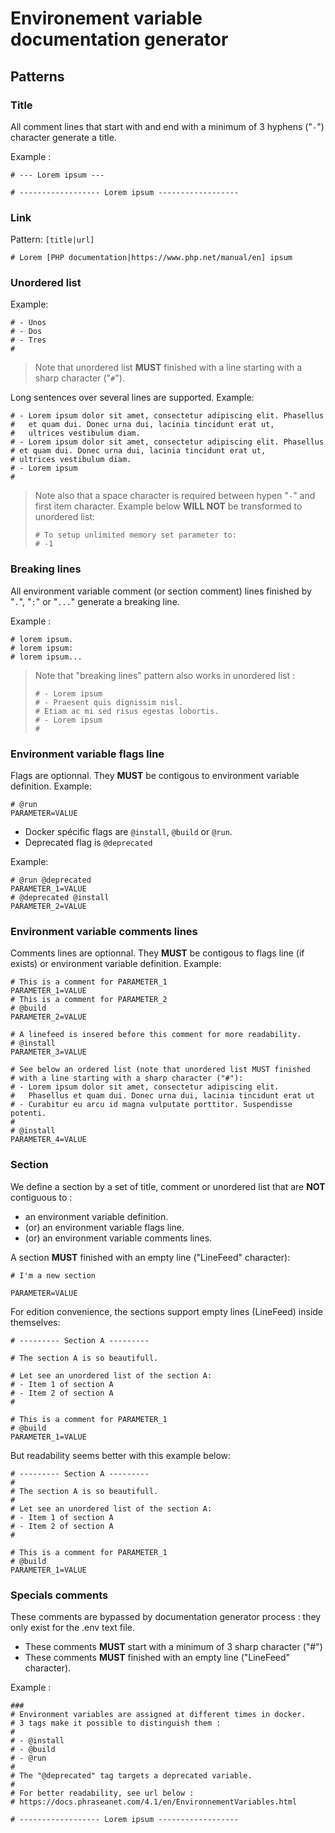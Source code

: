 # Environement variable documentation generator

## Patterns

### Title

All comment lines that start with and end with a minimum of 3 hyphens ("`-`")
character generate a title.

Example :

```
# --- Lorem ipsum ---
``` 
```
# ------------------ Lorem ipsum ------------------
```

### Link

Pattern: `[title|url]`

```
# Lorem [PHP documentation|https://www.php.net/manual/en] ipsum
```


### Unordered list
Example:

```
# - Unos
# - Dos
# - Tres
#
```
> Note that unordered list **MUST** finished with a line starting with a sharp 
> character ("`#`").

Long sentences over several lines are supported. Example:

```
# - Lorem ipsum dolor sit amet, consectetur adipiscing elit. Phasellus
#   et quam dui. Donec urna dui, lacinia tincidunt erat ut,
#   ultrices vestibulum diam. 
# - Lorem ipsum dolor sit amet, consectetur adipiscing elit. Phasellus
# et quam dui. Donec urna dui, lacinia tincidunt erat ut,
# ultrices vestibulum diam. 
# - Lorem ipsum
#
```
> Note also that a space character is required between hypen "`-`" and 
> first item character. Example below **WILL NOT** be transformed to unordered list:
> ```
> # To setup unlimited memory set parameter to:
> # -1
> ```

### Breaking lines

All environment variable comment (or section comment) lines finished by "`.`", "`:`" or "`...`" generate a breaking line.

Example :

```
# lorem ipsum.
# lorem ipsum:
# lorem ipsum...
``` 
> Note that "breaking lines" pattern also works in unordered list :
> 
> ```
> # - Lorem ipsum
> # - Praesent quis dignissim nisl.
> # Etiam ac mi sed risus egestas lobortis.
> # - Lorem ipsum
> #
> ``` 

### Environment variable flags line
Flags are optionnal. They **MUST** be contigous to environment variable definition. Example: 
```
# @run
PARAMETER=VALUE
``` 
- Docker spécific flags are `@install`, `@build` or `@run`.
- Deprecated flag is `@deprecated`

Example:
```
# @run @deprecated
PARAMETER_1=VALUE
# @deprecated @install
PARAMETER_2=VALUE
``` 

### Environment variable comments lines

Comments lines are optionnal. They **MUST** be contigous to flags line (if 
exists) or environment variable definition. Example: 
```
# This is a comment for PARAMETER_1
PARAMETER_1=VALUE
# This is a comment for PARAMETER_2
# @build
PARAMETER_2=VALUE

# A linefeed is insered before this comment for more readability.
# @install
PARAMETER_3=VALUE

# See below an ordered list (note that unordered list MUST finished
# with a line starting with a sharp character ("#"):
# - Lorem ipsum dolor sit amet, consectetur adipiscing elit.
#   Phasellus et quam dui. Donec urna dui, lacinia tincidunt erat ut
# - Curabitur eu arcu id magna vulputate porttitor. Suspendisse potenti.
#
# @install
PARAMETER_4=VALUE
``` 

### <a name="section">Section

We define a section by a set of title, comment or unordered list that are **NOT**
contiguous to :
- an environment variable definition.
- (or) an environment variable flags line.
- (or) an environment variable comments lines.

A section **MUST** finished with an empty line ("LineFeed" character):

```
# I'm a new section

PARAMETER=VALUE
``` 

For edition convenience, the sections support empty lines (LineFeed) 
inside themselves:
```
# --------- Section A ---------

# The section A is so beautifull.

# Let see an unordered list of the section A:
# - Item 1 of section A
# - Item 2 of section A
#

# This is a comment for PARAMETER_1
# @build
PARAMETER_1=VALUE
``` 

But readability seems better with this example below:

```
# --------- Section A ---------
#
# The section A is so beautifull.
#
# Let see an unordered list of the section A:
# - Item 1 of section A
# - Item 2 of section A
#

# This is a comment for PARAMETER_1
# @build
PARAMETER_1=VALUE
``` 

### Specials comments 

These comments are bypassed by documentation generator process : 
they only exist for the .env text file.

- These comments **MUST** start with a minimum of 3 sharp character ("#")
- These comments **MUST** finished with an empty line ("LineFeed" character).

Example :

```
###
# Environment variables are assigned at different times in docker.
# 3 tags make it possible to distinguish them :
#
# - @install
# - @build
# - @run
#
# The "@deprecated" tag targets a deprecated variable.
#
# For better readability, see url below :
# https://docs.phraseanet.com/4.1/en/EnvironnementVariables.html

# ------------------ Lorem ipsum ------------------
```

